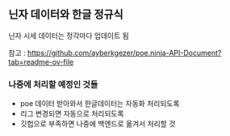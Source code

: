 ## 닌자 데이터와 한글 정규식
닌자 시세 데이터는 정각마다 업데이트 됨

참고 : https://github.com/ayberkgezer/poe.ninja-API-Document?tab=readme-ov-file

### 나중에 처리할 예정인 것들
- poe 데이터 받아와서 한글데이터는 자동화 처리되도록
- 리그 변경되면 자동으로 처리되도록
- 깃헙으로 부족하면 나중에 백엔드로 옮겨서 처리할 것